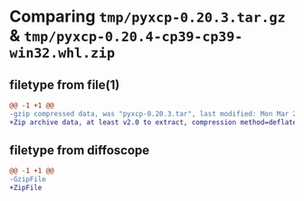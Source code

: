 # Comparing `tmp/pyxcp-0.20.3.tar.gz` & `tmp/pyxcp-0.20.4-cp39-cp39-win32.whl.zip`

## filetype from file(1)

```diff
@@ -1 +1 @@
-gzip compressed data, was "pyxcp-0.20.3.tar", last modified: Mon Mar 27 06:43:07 2023, max compression
+Zip archive data, at least v2.0 to extract, compression method=deflate
```

## filetype from diffoscope

```diff
@@ -1 +1 @@
-GzipFile
+ZipFile
```

